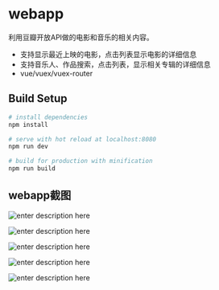 # webapp

利用豆瓣开放API做的电影和音乐的相关内容。
+ 支持显示最近上映的电影，点击列表显示电影的详细信息
+ 支持音乐人、作品搜索，点击列表，显示相关专辑的详细信息
+ vue/vuex/vuex-router

## Build Setup

``` bash
# install dependencies
npm install

# serve with hot reload at localhost:8080
npm run dev

# build for production with minification
npm run build

```
## webapp截图

![enter description here][1]

![enter description here][2]

![enter description here][3]

![enter description here][4]

![enter description here][5]


 [1]: ./static/img/hello.png "1.png"
 [2]: ./static/img/movie.png "2.png"
 [3]: ./static/img/moviedetail.png "3.png"
 [4]: ./static/img/music.png "4.png"
 [5]: ./static/img/musicdetail.png "5.png"
